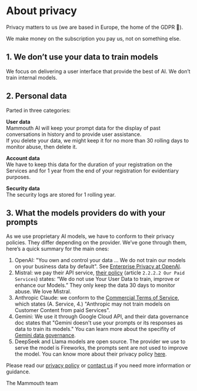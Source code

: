 # About privacy

Privacy matters to us (we are based in Europe, the home of the GDPR 🙂).

We make money on the subscription you pay us, not on something else. 

## 1. We don’t use your data to train models

We focus on delivering a user interface that provide the best of AI. We don’t train internal models.

## 2. Personal data

Parted in three categories:

**User data** <br>
Mammouth AI will keep your prompt data for the display of past conversations in history and to provide user assistance. <br>
If you delete your data, we might keep it for no more than 30 rolling days to monitor abuse, then delete it.

**Account data** <br>
We have to keep this data for the duration of your registration on the Services and for 1 year from the end of your registration for evidentiary purposes.

**Security data** <br>
The security logs are stored for 1 rolling year.

## 3. What the models providers do with your prompts

As we use proprietary AI models, we have to conform to their privacy policies. They differ depending on the provider. We’ve gone through them, here’s a quick summary for the main ones:

1. OpenAI: "You own and control your data … We do not train our models on your business data by default". See [Enterprise Privacy at OpenAI](https://openai.com/enterprise-privacy/).
2. Mistral: we pay their API service, [their policy](https://mistral.ai/fr/terms/#data-processing-agreement) (article `2.2.2.2 Our Paid Services`) states: “We do not use Your User Data to train, improve or enhance our Models.” They only keep the data 30 days to monitor abuse. We love Mistral.
3. Anthropic Claude: we conform to the [Commercial Terms of Service](https://www.anthropic.com/legal/commercial-terms), which states (A. Service, 4.) "Anthropic may not train models on Customer Content from paid Services".
4. Gemini: We use it through Google Cloud API, and their data governance doc states that "Gemini doesn't use your prompts or its responses as data to train its models." You can learn more about the specifity of [Gemini data governance](https://cloud.google.com/gemini/docs/discover/data-governance?hl=en).
5. DeepSeek and Llama models are open source. The provider we use to serve the model is Fireworks, the prompts sent are not used to improve the model. You can know more about their privacy policy [here](https://fireworks.ai/privacy-policy).

Please read our [privacy policy](../privacy-policy/) or [contact us](https://mammouth.ai/contact) if you need more information or guidance.

The Mammouth team